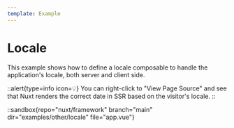 ```yaml
---
template: Example
---
```


# Locale

This example shows how to define a locale composable to handle the application's locale, both server and client side.

::alert{type=info icon=💡}
You can right-click to "View Page Source" and see that Nuxt renders the correct date in SSR based on the visitor's locale.
::

::sandbox{repo="nuxt/framework" branch="main" dir="examples/other/locale" file="app.vue"}
